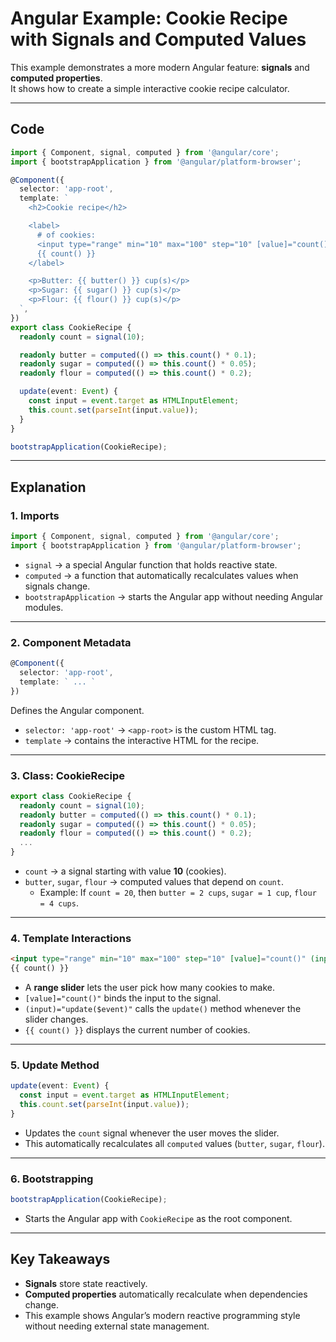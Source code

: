 # Angular Example: Cookie Recipe with Signals and Computed Values

This example demonstrates a more modern Angular feature: **signals** and **computed properties**.  
It shows how to create a simple interactive cookie recipe calculator.

---

## Code

```ts
import { Component, signal, computed } from '@angular/core';
import { bootstrapApplication } from '@angular/platform-browser';

@Component({
  selector: 'app-root',
  template: `
    <h2>Cookie recipe</h2>

    <label>
      # of cookies:
      <input type="range" min="10" max="100" step="10" [value]="count()" (input)="update($event)" />
      {{ count() }}
    </label>

    <p>Butter: {{ butter() }} cup(s)</p>
    <p>Sugar: {{ sugar() }} cup(s)</p>
    <p>Flour: {{ flour() }} cup(s)</p>
  `,
})
export class CookieRecipe {
  readonly count = signal(10);

  readonly butter = computed(() => this.count() * 0.1);
  readonly sugar = computed(() => this.count() * 0.05);
  readonly flour = computed(() => this.count() * 0.2);

  update(event: Event) {
    const input = event.target as HTMLInputElement;
    this.count.set(parseInt(input.value));
  }
}

bootstrapApplication(CookieRecipe);
```

---

## Explanation

### 1. Imports
```ts
import { Component, signal, computed } from '@angular/core';
import { bootstrapApplication } from '@angular/platform-browser';
```
- `signal` → a special Angular function that holds reactive state.  
- `computed` → a function that automatically recalculates values when signals change.  
- `bootstrapApplication` → starts the Angular app without needing Angular modules.  

---

### 2. Component Metadata
```ts
@Component({
  selector: 'app-root',
  template: ` ... `
})
```
Defines the Angular component.  
- `selector: 'app-root'` → `<app-root>` is the custom HTML tag.  
- `template` → contains the interactive HTML for the recipe.  

---

### 3. Class: CookieRecipe
```ts
export class CookieRecipe {
  readonly count = signal(10);
  readonly butter = computed(() => this.count() * 0.1);
  readonly sugar = computed(() => this.count() * 0.05);
  readonly flour = computed(() => this.count() * 0.2);
  ...
}
```

- `count` → a signal starting with value **10** (cookies).  
- `butter`, `sugar`, `flour` → computed values that depend on `count`.  
  - Example: If `count = 20`, then `butter = 2 cups`, `sugar = 1 cup`, `flour = 4 cups`.

---

### 4. Template Interactions
```html
<input type="range" min="10" max="100" step="10" [value]="count()" (input)="update($event)" />
{{ count() }}
```
- A **range slider** lets the user pick how many cookies to make.  
- `[value]="count()"` binds the input to the signal.  
- `(input)="update($event)"` calls the `update()` method whenever the slider changes.  
- `{{ count() }}` displays the current number of cookies.  

---

### 5. Update Method
```ts
update(event: Event) {
  const input = event.target as HTMLInputElement;
  this.count.set(parseInt(input.value));
}
```
- Updates the `count` signal whenever the user moves the slider.  
- This automatically recalculates all `computed` values (`butter`, `sugar`, `flour`).  

---

### 6. Bootstrapping
```ts
bootstrapApplication(CookieRecipe);
```
- Starts the Angular app with `CookieRecipe` as the root component.  

---

## Key Takeaways
- **Signals** store state reactively.  
- **Computed properties** automatically recalculate when dependencies change.  
- This example shows Angular’s modern reactive programming style without needing external state management.  
